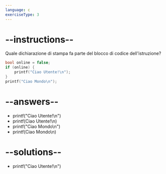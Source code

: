 ```yaml
---
language: c
exerciseType: 3
---
```


# --instructions--

Quale dichiarazione di stampa fa parte del blocco di codice dell'istruzione?
```c
bool online = false;
if (online) {
    printf("Ciao Utente!\n");
}
printf("Ciao Mondo\n");
```

# --answers--

- printf("Ciao Utente!\n")
- printf(Ciao Utente!\n)
- printf("Ciao Mondo\n")
- printf(Ciao Mondo\n)

# --solutions--

- printf("Ciao Utente!\n")
